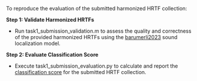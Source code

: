To reproduce the evaluation of the submitted harmonized HRTF collection:

**Step 1: Validate Harmonized HRTFs**
- Run task1_submission_validation.m to assess the quality and correctness of the provided harmonized HRTFs using the [barumerli2023](https://www.amtoolbox.org/amt-1.5.0/doc/models/barumerli2023.php) sound localization model.

**Step 2: Evaluate Classification Score**
- Execute task1_submission_evaluation.py to calculate and report the [classification score](https://github.com/jpauwels/lap-task1) for the submitted HRTF collection.